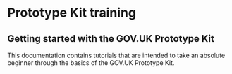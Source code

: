 # Prototype Kit training

## Getting started with the GOV.UK Prototype Kit

This documentation contains tutorials that are intended to take an absolute beginner through the basics of the GOV.UK Prototype Kit.
